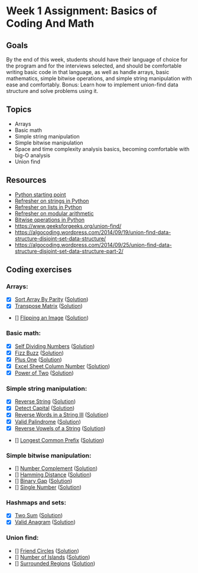 # Week 1 Assignment: Basics of Coding And Math


## Goals
By the end of this week, students should have their language of choice for the program and for the interviews selected, and should be comfortable writing basic code in that language, as well as handle arrays, basic mathematics, simple bitwise operations, and simple string manipulation with ease and comfortably.
Bonus: Learn how to implement union-find data structure and solve problems using it.
## Topics
- Arrays
- Basic math
- Simple string manipulation
- Simple bitwise manipulation
- Space and time complexity analysis basics, becoming comfortable with big-O analysis
- Union find

## Resources
- [Python starting point](https://www.learnpython.org)
- [Refresher on strings in Python](https://developers.google.com/edu/python/strings)
- [Refresher on lists in Python](https://developers.google.com/edu/python/lists)
- [Refresher on modular arithmetic](https://www.khanacademy.org/computing/computer-science/cryptography/modarithmetic/a/what-is-modular-arithmetic)
- [Bitwise operations in Python](https://wiki.python.org/moin/BitwiseOperators)
- https://www.geeksforgeeks.org/union-find/
- https://algocoding.wordpress.com/2014/09/19/union-find-data-structure-disjoint-set-data-structure/
- https://algocoding.wordpress.com/2014/09/25/union-find-data-structure-disjoint-set-data-structure-part-2/



## Coding exercises
### Arrays:
- [x] [Sort Array By Parity](https://leetcode.com/problems/sort-array-by-parity) ([Solution](sort-array-by-parity.py))
- [x] [Transpose Matrix](https://leetcode.com/problems/transpose-matrix) ([Solution](transpose-matrix.py))
- [] [Flipping an Image](https://leetcode.com/problems/flipping-an-image) ([Solution]())

### Basic math:
- [x] [Self Dividing Numbers](https://leetcode.com/problems/self-dividing-numbers) ([Solution](self-dividing-number.py))
- [x] [Fizz Buzz](https://leetcode.com/problems/fizz-buzz) ([Solution](fizz-buzz.py))
- [x] [Plus One](https://leetcode.com/problems/plus-one) ([Solution](plus-one.py))
- [x] [Excel Sheet Column Number](https://leetcode.com/problems/excel-sheet-column-number) ([Solution](excel-sheet-column-number.py))
- [x] [Power of Two](https://leetcode.com/problems/power-of-two) ([Solution](power-of-two.py))

### Simple string manipulation:
- [x] [Reverse String](https://leetcode.com/problems/reverse-string) ([Solution](reverse-string.py))
- [x] [Detect Capital](https://leetcode.com/problems/detect-capital) ([Solution](detect-capital.py))
- [x] [Reverse Words in a String III](https://leetcode.com/problems/reverse-words-in-a-string-iii) ([Solution](reverse-words-in-a-string-iii.py))
- [x] [Valid Palindrome](https://leetcode.com/problems/valid-palindrome) ([Solution](valid-palindrome.py))
- [x] [Reverse Vowels of a String](https://leetcode.com/problems/reverse-vowels-of-a-string) ([Solution](reverse-vowels.py))
- [] [Longest Common Prefix](https://leetcode.com/problems/longest-common-prefix) ([Solution]())

### Simple bitwise manipulation:
- [] [Number Complement](https://leetcode.com/problems/number-complement) ([Solution]())
- [] [Hamming Distance](https://leetcode.com/problems/hamming-distance/) ([Solution]())
- [] [Binary Gap](https://leetcode.com/problems/binary-gap) ([Solution]())
- [] [Single Number](https://leetcode.com/problems/single-number) ([Solution]())

### Hashmaps and sets:
- [x] [Two Sum](https://leetcode.com/problems/two-sum/) ([Solution](two-sum.py))
- [x] [Valid Anagram](https://leetcode.com/problems/valid-anagram/) ([Solution](valid-anagram.py))

### Union find:
- [] [Friend Circles](https://leetcode.com/problems/friend-circles) ([Solution]())
- [] [Number of Islands](https://leetcode.com/problems/number-of-islands) ([Solution]())
- [] [Surrounded Regions](https://leetcode.com/problems/surrounded-regions) ([Solution]())

